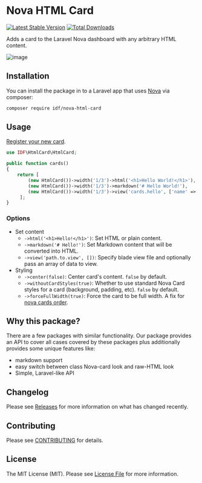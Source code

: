 # Nova HTML Card

[![Latest Stable Version](https://poser.pugx.org/idf/nova-html-card/v/stable)](https://packagist.org/packages/idf/nova-html-card)
[![Total Downloads](https://poser.pugx.org/idf/nova-html-card/downloads)](https://packagist.org/packages/idf/nova-html-card)

Adds a card to the Laravel Nova dashboard with any arbitrary HTML content.

![image](https://user-images.githubusercontent.com/5278175/60386958-35899080-9aa5-11e9-8e1f-b29e95c80d2c.png)


## Installation

You can install the package in to a Laravel app that uses [Nova](https://nova.laravel.com) via composer:

```bash
composer require idf/nova-html-card
```


## Usage

[Register your new card](https://nova.laravel.com/docs/2.0/customization/cards.html#registering-cards).

```php
use IDF\HtmlCard\HtmlCard;

public function cards()
{
    return [
        (new HtmlCard())->width('1/3')->html('<h1>Hello World!</h1>'),
        (new HtmlCard())->width('1/3')->markdown('# Hello World!'),
        (new HtmlCard())->width('1/3')->view('cards.hello', ['name' => 'World']),
     ];
}
```


### Options

 - Set content
     - `->html('<h1>Hello!</h1>')`: Set HTML or plain content.
     - `->markdown('# Hello!')`: Set Markdown content that will be converted into HTML.
     - `->view('path.to.view', [])`: Specify blade view file and optionally pass an array of data to view.
 - Styling
    - `->center(false)`: Center card's content. `false` by default.
    - `->withoutCardStyles(true)`: Whether to use standard Nova Card styles for a card (background, padding, etc). `false` by default.
    - `->forceFullWidth(true)`: Force the card to be full width. A fix for [nova cards order](https://github.com/laravel/nova-issues/issues/1895).


## Why this package?

There are a few packages with similar functionality.
Our package provides an API to cover all cases covered by these packages plus additionally provides some unique features like:
 - markdown support
 - easy switch between class Nova-card look and raw-HTML look
 - Simple, Laravel-like API


## Changelog

Please see [Releases](https://github.com/InteractionDesignFoundation/nova-html-card/releases) for more information on what has changed recently.


## Contributing

Please see [CONTRIBUTING](CONTRIBUTING.md) for details.


## License

The MIT License (MIT). Please see [License File](LICENSE) for more information.

